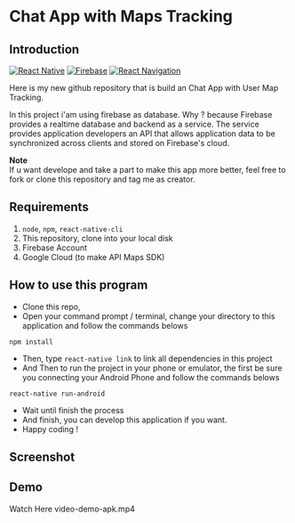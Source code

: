 # Chat App with Maps Tracking
## Introduction
[![React Native](https://img.shields.io/badge/React%20Native-0.60-blue.svg?style=rounded-square)](https://facebook.github.io/react-native/)
[![Firebase](https://img.shields.io/badge/Firebase-orange.svg?style=rounded-square)](https://console.firebase.google.com)
[![React Navigation](https://img.shields.io/badge/React%20Navigation-^3.11-purple.svg?style=rounded-square)](https://reactnavigation.org)

Here is my new github repository that is build an Chat App with User Map Tracking.

In this project i'am using firebase as database. Why ? because Firebase provides a realtime database and backend as a service. The service provides application developers an API that allows application data to be synchronized across clients and stored on Firebase's cloud.

**Note**<br>
If u want develope and take a part to make this app more better, feel free to fork or clone this repository and tag me as creator.

## Requirements
1. `node`, `npm`, `react-native-cli`
1. This repository, clone into your local disk
2. Firebase Account
3. Google Cloud (to make API Maps SDK)

## How to use this program
  - Clone this repo,
  - Open your command prompt / terminal, change your directory to this application and follow the commands belows
  ``` 
  npm install
  ```
  - Then, type `react-native link` to link all dependencies in this project
  - And Then to run the project in your phone or emulator, the first be sure you connecting your Android Phone and follow the commands belows
  ``` 
  react-native run-android
  ```
  - Wait until finish the process
  - And finish, you can develop this application if you want.
  - Happy coding !

## Screenshot
## Demo
 Watch Here video-demo-apk.mp4
